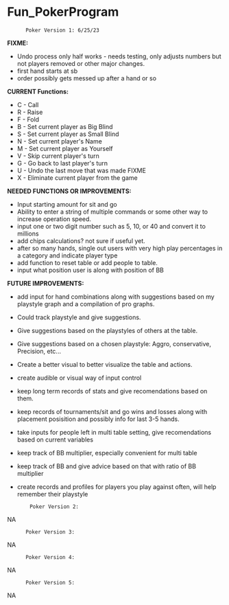 # Fun_PokerProgram

          Poker Version 1: 6/25/23

**FIXME:**

 - Undo process only half works - needs testing, only adjusts numbers but not players removed or other major changes.
 - first hand starts at sb
 - order possibly gets messed up after a hand or so

**CURRENT Functions:**


- C - Call                     
- R - Raise                     
- F - Fold                       
- B - Set current player as Big Blind     
- S - Set current player as Small Blind   
- N - Set current player's Name
- M - Set current player as Yourself     
- V - Skip current player's turn     
- G - Go back to last player's turn
- U - Undo the last move that was made FIXME
- X - Eliminate current player from the game   





**NEEDED FUNCTIONS OR IMPROVEMENTS:**
- Input starting amount for sit and go
- Ability to enter a string of multiple commands or some other way to increase operation speed.
- input one or two digit number such as 5, 10, or 40 and convert it to millions
- add chips calculations? not sure if useful yet.
- after so many hands, single out users with very high play percentages in a category and indicate player type
- add function to reset table or add people to table.
- input what position user is along with position of BB


**FUTURE IMPROVEMENTS:**
- add input for hand combinations along with suggestions based on my playstyle graph and a compilation of pro graphs.
- Could track playstyle and give suggestions.
- Give suggestions based on the playstyles of others at the table.
- Give suggestions based on a chosen playstyle: Aggro, conservative, Precision, etc...

- Create a better visual to better visualize the table and actions.
- create audible or visual way of input control

- keep long term records of stats and give recomendations based on them.
- keep records of tournaments/sit and go wins and losses along with placement posisition and possibly info for last 3-5 hands.

- take inputs for people left in multi table setting, give recomendations based on current variables
- keep track of BB multiplier, especially convenient for multi table
- keep track of BB and give advice based on that with ratio of BB multiplier
- create records and profiles for players you play against often, will help remember their playstyle


















          Poker Version 2:
     
NA





















          Poker Version 3:     
     
NA

















          Poker Version 4:  
     
NA
















          Poker Version 5:       

NA
